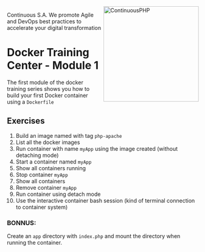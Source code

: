 <a href="http://continuous.lu">
  <img src="https://app.continuousphp.com/assets/logos/continuousphp.svg" alt="ContinuousPHP" width="250px" align="right"/>
</a>

<p align="left">
    Continuous S.A. We promote Agile and DevOps best practices to accelerate your digital transformation
</p>

# Docker Training Center - Module 1

The first module of the docker training series shows you how to build your first Docker container using a `Dockerfile`

## Exercises

1. Build an image named with tag `php-apache`
2. List all the docker images
3. Run container with name `myApp` using the image created (without detaching mode)
4. Start a container named `myApp`
5. Show all containers running
6. Stop container `myApp`
7. Show all containers
8. Remove container `myApp`
9. Run container using detach mode
10. Use the interactive container bash session (kind of terminal connection to container system)

### BONNUS:

Create an `app` directory with `index.php` and mount the directory when running the container.


